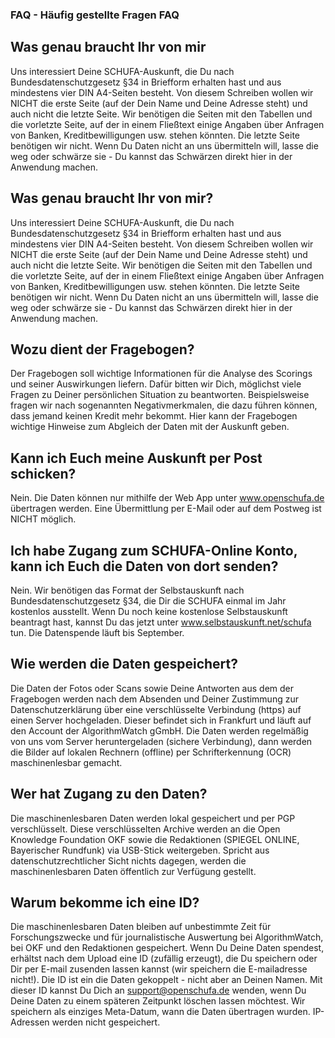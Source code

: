 ### FAQ - Häufig gestellte Fragen FAQ

## Was genau braucht Ihr von mir

Uns interessiert Deine SCHUFA-Auskunft, die Du nach Bundesdatenschutzgesetz §34 in Briefform erhalten hast und aus mindestens vier DIN A4-Seiten besteht. Von diesem Schreiben wollen wir NICHT die erste Seite (auf der Dein Name und Deine Adresse steht) und auch nicht die letzte Seite. Wir benötigen die Seiten mit den Tabellen und die vorletzte Seite, auf der in einem Fließtext einige Angaben über Anfragen von Banken, Kreditbewilligungen usw. stehen könnten. Die letzte Seite benötigen wir nicht. Wenn Du Daten nicht an uns übermitteln will, lasse die weg oder schwärze sie - Du kannst das Schwärzen direkt hier in der Anwendung machen.

## Was genau braucht Ihr von mir?

Uns interessiert Deine SCHUFA-Auskunft, die Du nach Bundesdatenschutzgesetz §34 in Briefform erhalten hast und aus mindestens vier DIN A4-Seiten besteht. Von diesem Schreiben wollen wir NICHT die erste Seite (auf der Dein Name und Deine Adresse steht) und auch nicht die letzte Seite. Wir benötigen die Seiten mit den Tabellen und die vorletzte Seite, auf der in einem Fließtext einige Angaben über Anfragen von Banken, Kreditbewilligungen usw. stehen könnten. Die letzte Seite benötigen wir nicht. Wenn Du Daten nicht an uns übermitteln will, lasse die weg oder schwärze sie - Du kannst das Schwärzen direkt hier in der Anwendung machen.

## Wozu dient der Fragebogen?

Der Fragebogen soll wichtige Informationen für die Analyse des Scorings und seiner Auswirkungen liefern. Dafür bitten wir Dich, möglichst viele Fragen zu Deiner persönlichen Situation zu beantworten. Beispielsweise fragen wir nach sogenannten Negativmerkmalen, die dazu führen können, dass jemand keinen Kredit mehr bekommt. Hier kann der Fragebogen wichtige Hinweise zum Abgleich der Daten mit der Auskunft geben.

## Kann ich Euch meine Auskunft per Post schicken?

Nein. Die Daten können nur mithilfe der Web App unter www.openschufa.de übertragen werden. Eine Übermittlung per E-Mail oder auf dem Postweg ist NICHT möglich.

## Ich habe Zugang zum SCHUFA-Online Konto, kann ich Euch die Daten von dort senden?

Nein. Wir benötigen das Format der Selbstauskunft nach Bundesdatenschutzgesetz §34, die Dir die SCHUFA einmal im Jahr kostenlos ausstellt. Wenn Du noch keine kostenlose Selbstauskunft beantragt hast, kannst Du das jetzt unter www.selbstauskunft.net/schufa tun. Die Datenspende läuft bis September.

## Wie werden die Daten gespeichert?

Die Daten der Fotos oder Scans sowie Deine Antworten aus dem der Fragebogen  werden nach dem Absenden und Deiner Zustimmung zur Datenschutzerklärung über eine verschlüsselte Verbindung (https) auf einen Server hochgeladen. Dieser befindet sich in Frankfurt und läuft auf den Account der AlgorithmWatch gGmbH. Die Daten werden regelmäßig von uns vom Server heruntergeladen (sichere Verbindung), dann werden die Bilder auf lokalen Rechnern (offline) per Schrifterkennung (OCR) maschinenlesbar gemacht.

## Wer hat Zugang zu den Daten?

Die maschinenlesbaren Daten werden lokal gespeichert und per PGP verschlüsselt. Diese verschlüsselten Archive werden an die Open Knowledge Foundation OKF sowie die Redaktionen (SPIEGEL ONLINE, Bayerischer Rundfunk) via USB-Stick weitergeben. Spricht aus datenschutzrechtlicher Sicht nichts dagegen, werden die maschinenlesbaren Daten öffentlich zur Verfügung gestellt.

## Warum bekomme ich eine ID?

Die maschinenlesbaren Daten bleiben auf unbestimmte Zeit für Forschungszwecke und für journalistische Auswertung bei AlgorithmWatch, bei OKF und den Redaktionen gespeichert. Wenn Du Deine Daten spendest, erhältst nach dem Upload eine ID (zufällig erzeugt), die Du speichern oder Dir per E-mail zusenden lassen kannst (wir speichern die E-mailadresse nicht!). Die ID ist ein die Daten gekoppelt - nicht aber an Deinen Namen. Mit dieser ID kannst Du Dich an support@openschufa.de wenden, wenn Du Deine Daten zu einem späteren Zeitpunkt löschen lassen möchtest. Wir speichern als einziges Meta-Datum, wann die Daten übertragen wurden. IP-Adressen werden nicht gespeichert. 
